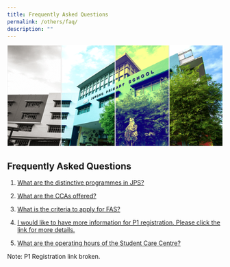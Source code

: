 ```yaml
---
title: Frequently Asked Questions
permalink: /others/faq/
description: ""
---
```


![](/images/Banner.png)

Frequently Asked Questions
--------------------------

  

1.  [What are the distinctive programmes in JPS?](/programme/Every-Child-Leads-in-an-Instrumental-Performance-ECLIP/)
    
2.  [What are the CCAs offered?](/co-curricular-activity-cca/Co-Curricular-Activity-CCA/)
3.  [What is the criteria to apply for FAS?](/philosophy/GENERAL-INFORMATION/)
    
4.  [I would like to have more information for P1 registration. Please click the link for more details.](https://www.moe.gov.sg/admissions/primary-one-registration)  
    
5.  [What are the operating hours of the Student Care Centre?](/philosophy/GENERAL-INFORMATION/)

Note: P1 Registration link broken.